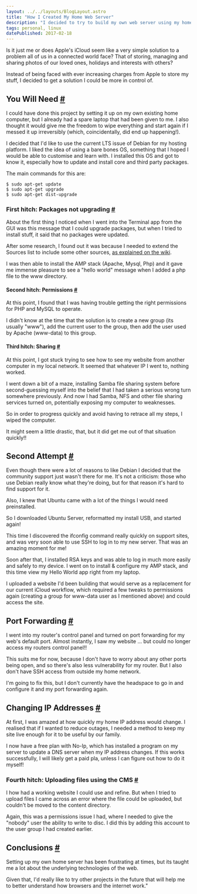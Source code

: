 ```yaml
---
layout: ../../layouts/BlogLayout.astro
title: "How I Created My Home Web Server"
description: "I decided to try to build my own web server using my home router, an old PC, and a Linux operating system."
tags: personal, linux
datePublished: 2017-02-18
---
```

Is it just me or does Apple's iCloud seem like a very simple solution to a problem all of us in a connected world face? That of storing, managing and sharing photos of our loved ones, holidays and interests with others?

Instead of being faced with ever increasing charges from Apple to store my stuff, I decided to get a solution I could be more in control of.

## You Will Need [#](https://deliciousreverie.co.uk/posts/how-i-created-my-home-web-server/#you-will-need)

I could have done this project by setting it up on my own existing home computer, but I already had a spare laptop that had been given to me. I also thought it would give me the freedom to wipe everything and start again if I messed it up irreversibly (which, coincidentally, did end up happening!).

I decided that I'd like to use the current LTS issue of Debian for my hosting platform. I liked the idea of using a bare bones OS, something that I hoped I would be able to customise and learn with. I installed this OS and got to know it, especially how to update and install core and third party packages.

The main commands for this are:

```
$ sudo apt-get update
$ sudo apt-get upgrade
$ sudo apt-get dist-upgrade
```

### First hitch: Packages not upgrading [#](https://deliciousreverie.co.uk/posts/how-i-created-my-home-web-server/#first-hitch:-packages-not-upgrading)

About the first thing I noticed when I went into the Terminal app from the GUI was this message that I could upgrade packages, but when I tried to install stuff, it said that no packages were updated.

After some research, I found out it was because I needed to extend the Sources list to include some other sources, [as explained on the wiki](https://wiki.debian.org/SourcesList).

I was then able to install the AMP stack (Apache, Mysql, Php) and it gave me immense pleasure to see a "hello world" message when I added a php file to the www directory.

#### Second hitch: Permissions [#](https://deliciousreverie.co.uk/posts/how-i-created-my-home-web-server/#second-hitch:-permissions)

At this point, I found that I was having trouble getting the right permissions for PHP and MySQL to operate.

I didn't know at the time that the solution is to create a new group (its usually "www"), add the current user to the group, then add the user used by Apache (www-data) to this group.

#### Third hitch: Sharing [#](https://deliciousreverie.co.uk/posts/how-i-created-my-home-web-server/#third-hitch:-sharing)

At this point, I got stuck trying to see how to see my website from another computer in my local network. It seemed that whatever IP I went to, nothing worked.

I went down a bit of a maze, installing Samba file sharing system before second-guessing myself into the belief that I had taken a serious wrong turn somewhere previously. And now I had Samba, NFS and other file sharing services turned on, potentially exposing my computer to weaknesses.

So in order to progress quickly and avoid having to retrace all my steps, I wiped the computer.

It might seem a little drastic, that, but it did get me out of that situation quickly!!

## Second Attempt [#](https://deliciousreverie.co.uk/posts/how-i-created-my-home-web-server/#second-attempt)

Even though there were a lot of reasons to like Debian I decided that the community support just wasn't there for me. It's not a criticism: those who use Debian really know what they're doing, but for that reason it's hard to find support for it.

Also, I knew that Ubuntu came with a lot of the things I would need preinstalled.

So I downloaded Ubuntu Server, reformatted my install USB, and started again!

This time I discovered the ifconfig command really quickly on support sites, and was very soon able to use SSH to log in to my new server. That was an amazing moment for me!

Soon after that, I installed RSA keys and was able to log in much more easily and safely to my device. I went on to install & configure my AMP stack, and this time view my Hello World app right from my laptop.

I uploaded a website I'd been building that would serve as a replacement for our current iCloud workflow, which required a few tweaks to permissions again (creating a group for www-data user as I mentioned above) and could access the site.

## Port Forwarding [#](https://deliciousreverie.co.uk/posts/how-i-created-my-home-web-server/#port-forwarding)

I went into my router's control panel and turned on port forwarding for my web's default port. Almost instantly, I saw my website ... but could no longer access my routers control panel!!

This suits me for now, because I don't have to worry about any other ports being open, and so there's also less vulnerability for my router. But I also don't have SSH access from outside my home network.

I'm going to fix this, but I don't currently have the headspace to go in and configure it and my port forwarding again.

## Changing IP Addresses [#](https://deliciousreverie.co.uk/posts/how-i-created-my-home-web-server/#changing-ip-addresses)

At first, I was amazed at how quickly my home IP address would change. I realised that if I wanted to reduce outages, I needed a method to keep my site live enough for it to be useful by our family.

I now have a free plan with No-Ip, which has installed a program on my server to update a DNS server when my IP address changes. If this works successfully, I will likely get a paid pla, unless I can figure out how to do it myself!

### Fourth hitch: Uploading files using the CMS [#](https://deliciousreverie.co.uk/posts/how-i-created-my-home-web-server/#fourth-hitch:-uploading-files-using-the-cms)

I how had a working website I could use and refine. But when I tried to upload files I came across an error where the file could be uploaded, but couldn't be moved to the content directory.

Again, this was a permissions issue I had, where I needed to give the "nobody" user the ability to write to disc. I did this by adding this account to the user group I had created earlier.

## Conclusions [#](https://deliciousreverie.co.uk/posts/how-i-created-my-home-web-server/#conclusions)

Setting up my own home server has been frustrating at times, but its taught me a lot about the underlying technologies of the web.

Given that, I'd really like to try other projects in the future that will help me to better understand how browsers and the internet work."